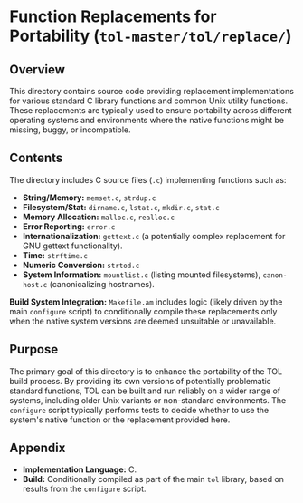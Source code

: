 # Function Replacements for Portability (`tol-master/tol/replace/`)

## Overview

This directory contains source code providing replacement implementations for various standard C library functions and common Unix utility functions. These replacements are typically used to ensure portability across different operating systems and environments where the native functions might be missing, buggy, or incompatible.

## Contents

The directory includes C source files (`.c`) implementing functions such as:
- **String/Memory:** `memset.c`, `strdup.c`
- **Filesystem/Stat:** `dirname.c`, `lstat.c`, `mkdir.c`, `stat.c`
- **Memory Allocation:** `malloc.c`, `realloc.c`
- **Error Reporting:** `error.c`
- **Internationalization:** `gettext.c` (a potentially complex replacement for GNU gettext functionality).
- **Time:** `strftime.c`
- **Numeric Conversion:** `strtod.c`
- **System Information:** `mountlist.c` (listing mounted filesystems), `canon-host.c` (canonicalizing hostnames).

**Build System Integration:** `Makefile.am` includes logic (likely driven by the main `configure` script) to conditionally compile these replacements only when the native system versions are deemed unsuitable or unavailable.

## Purpose

The primary goal of this directory is to enhance the portability of the TOL build process. By providing its own versions of potentially problematic standard functions, TOL can be built and run reliably on a wider range of systems, including older Unix variants or non-standard environments. The `configure` script typically performs tests to decide whether to use the system's native function or the replacement provided here.

## Appendix

- **Implementation Language:** C.
- **Build:** Conditionally compiled as part of the main `tol` library, based on results from the `configure` script. 